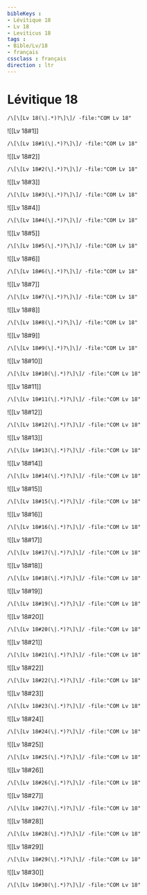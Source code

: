 ```yaml
---
bibleKeys : 
- Lévitique 18
- Lv 18
- Leviticus 18
tags : 
- Bible/Lv/18
- français
cssclass : français
direction : ltr
---
```


# Lévitique 18

```query
/\[\[Lv 18(\|.*)?\]\]/ -file:"COM Lv 18"
```



![[Lv 18#1]]

```query
/\[\[Lv 18#1(\|.*)?\]\]/ -file:"COM Lv 18"
```

![[Lv 18#2]]

```query
/\[\[Lv 18#2(\|.*)?\]\]/ -file:"COM Lv 18"
```

![[Lv 18#3]]

```query
/\[\[Lv 18#3(\|.*)?\]\]/ -file:"COM Lv 18"
```

![[Lv 18#4]]

```query
/\[\[Lv 18#4(\|.*)?\]\]/ -file:"COM Lv 18"
```

![[Lv 18#5]]

```query
/\[\[Lv 18#5(\|.*)?\]\]/ -file:"COM Lv 18"
```

![[Lv 18#6]]

```query
/\[\[Lv 18#6(\|.*)?\]\]/ -file:"COM Lv 18"
```

![[Lv 18#7]]

```query
/\[\[Lv 18#7(\|.*)?\]\]/ -file:"COM Lv 18"
```

![[Lv 18#8]]

```query
/\[\[Lv 18#8(\|.*)?\]\]/ -file:"COM Lv 18"
```

![[Lv 18#9]]

```query
/\[\[Lv 18#9(\|.*)?\]\]/ -file:"COM Lv 18"
```

![[Lv 18#10]]

```query
/\[\[Lv 18#10(\|.*)?\]\]/ -file:"COM Lv 18"
```

![[Lv 18#11]]

```query
/\[\[Lv 18#11(\|.*)?\]\]/ -file:"COM Lv 18"
```

![[Lv 18#12]]

```query
/\[\[Lv 18#12(\|.*)?\]\]/ -file:"COM Lv 18"
```

![[Lv 18#13]]

```query
/\[\[Lv 18#13(\|.*)?\]\]/ -file:"COM Lv 18"
```

![[Lv 18#14]]

```query
/\[\[Lv 18#14(\|.*)?\]\]/ -file:"COM Lv 18"
```

![[Lv 18#15]]

```query
/\[\[Lv 18#15(\|.*)?\]\]/ -file:"COM Lv 18"
```

![[Lv 18#16]]

```query
/\[\[Lv 18#16(\|.*)?\]\]/ -file:"COM Lv 18"
```

![[Lv 18#17]]

```query
/\[\[Lv 18#17(\|.*)?\]\]/ -file:"COM Lv 18"
```

![[Lv 18#18]]

```query
/\[\[Lv 18#18(\|.*)?\]\]/ -file:"COM Lv 18"
```

![[Lv 18#19]]

```query
/\[\[Lv 18#19(\|.*)?\]\]/ -file:"COM Lv 18"
```

![[Lv 18#20]]

```query
/\[\[Lv 18#20(\|.*)?\]\]/ -file:"COM Lv 18"
```

![[Lv 18#21]]

```query
/\[\[Lv 18#21(\|.*)?\]\]/ -file:"COM Lv 18"
```

![[Lv 18#22]]

```query
/\[\[Lv 18#22(\|.*)?\]\]/ -file:"COM Lv 18"
```

![[Lv 18#23]]

```query
/\[\[Lv 18#23(\|.*)?\]\]/ -file:"COM Lv 18"
```

![[Lv 18#24]]

```query
/\[\[Lv 18#24(\|.*)?\]\]/ -file:"COM Lv 18"
```

![[Lv 18#25]]

```query
/\[\[Lv 18#25(\|.*)?\]\]/ -file:"COM Lv 18"
```

![[Lv 18#26]]

```query
/\[\[Lv 18#26(\|.*)?\]\]/ -file:"COM Lv 18"
```

![[Lv 18#27]]

```query
/\[\[Lv 18#27(\|.*)?\]\]/ -file:"COM Lv 18"
```

![[Lv 18#28]]

```query
/\[\[Lv 18#28(\|.*)?\]\]/ -file:"COM Lv 18"
```

![[Lv 18#29]]

```query
/\[\[Lv 18#29(\|.*)?\]\]/ -file:"COM Lv 18"
```

![[Lv 18#30]]

```query
/\[\[Lv 18#30(\|.*)?\]\]/ -file:"COM Lv 18"
```

